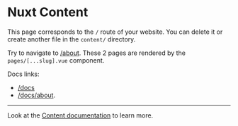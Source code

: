 # Nuxt Content

This page corresponds to the `/` route of your website. You can delete it or create another file in the `content/` directory.

Try to navigate to [/about](/about). These 2 pages are rendered by the `pages/[...slug].vue` component.

Docs links:
- [/docs](/docs)
- [/docs/about](/docs/about). 

---

Look at the [Content documentation](https://content.nuxtjs.org/) to learn more.

